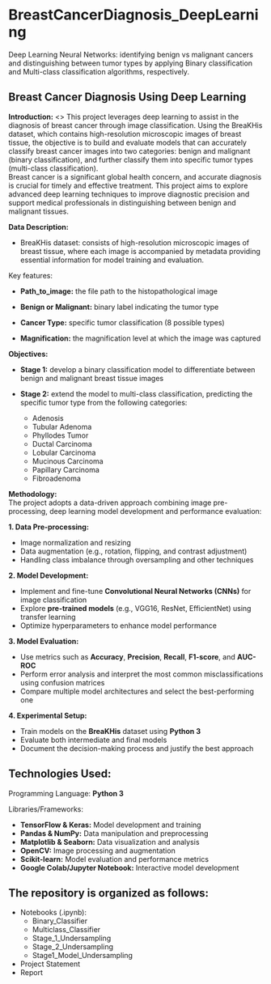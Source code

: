 # BreastCancerDiagnosis_DeepLearning
Deep Learning Neural Networks: identifying benign vs malignant cancers and distinguishing between tumor types by applying Binary classification and Multi-class classification algorithms, respectively.

## Breast Cancer Diagnosis Using Deep Learning
**Introduction:** <>
This project leverages deep learning to assist in the diagnosis of breast cancer through image classification. Using the BreaKHis dataset, which contains high-resolution microscopic images of breast tissue, the objective is to build and evaluate models that can accurately classify breast cancer images into two categories: benign and malignant (binary classification), and further classify them into specific tumor types (multi-class classification). <br>
Breast cancer is a significant global health concern, and accurate diagnosis is crucial for timely and effective treatment. This project aims to explore advanced deep learning techniques to improve diagnostic precision and support medical professionals in distinguishing between benign and malignant tissues.

**Data Description:**
- BreaKHis dataset: consists of high-resolution microscopic images of breast tissue, where each image is accompanied by metadata providing essential information for model training and evaluation. 

Key features:

- **Path_to_image:** the file path to the histopathological image

- **Benign or Malignant:** binary label indicating the tumor type

- **Cancer Type:** specific tumor classification (8 possible types)

- **Magnification:** the magnification level at which the image was captured

**Objectives:**

- **Stage 1:** develop a binary classification model to differentiate between benign and malignant breast tissue images

- **Stage 2:** extend the model to multi-class classification, predicting the specific tumor type from the following categories:
  - Adenosis
  - Tubular Adenoma
  - Phyllodes Tumor
  - Ductal Carcinoma
  - Lobular Carcinoma
  - Mucinous Carcinoma
  - Papillary Carcinoma
  - Fibroadenoma

**Methodology:** <br>
The project adopts a data-driven approach combining image pre-processing, deep learning model development and performance evaluation:

**1. Data Pre-processing:**
- Image normalization and resizing
- Data augmentation (e.g., rotation, flipping, and contrast adjustment)
- Handling class imbalance through oversampling and other techniques

**2. Model Development:**
- Implement and fine-tune **Convolutional Neural Networks (CNNs)** for image classification
- Explore **pre-trained models** (e.g., VGG16, ResNet, EfficientNet) using transfer learning
- Optimize hyperparameters to enhance model performance

**3. Model Evaluation:**
- Use metrics such as **Accuracy**, **Precision**, **Recall**, **F1-score**, and **AUC-ROC**
- Perform error analysis and interpret the most common misclassifications using confusion matrices
- Compare multiple model architectures and select the best-performing one

**4. Experimental Setup:**
- Train models on the **BreaKHis** dataset using **Python 3**
- Evaluate both intermediate and final models
- Document the decision-making process and justify the best approach

## Technologies Used:
Programming Language: **Python 3**

Libraries/Frameworks:
- **TensorFlow & Keras:** Model development and training
- **Pandas & NumPy:** Data manipulation and preprocessing
- **Matplotlib & Seaborn:** Data visualization and analysis
- **OpenCV:** Image processing and augmentation
- **Scikit-learn:** Model evaluation and performance metrics
- **Google Colab/Jupyter Notebook:** Interactive model development

## The repository is organized as follows:
- Notebooks (.ipynb):
  - Binary_Classifier
  - Multiclass_Classifier
  - Stage_1_Undersampling
  - Stage_2_Undersampling
  - Stage1_Model_Undersampling
- Project Statement
- Report
